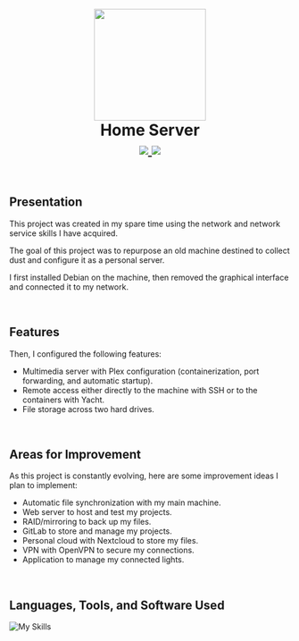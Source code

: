 <h1 align="center">
  <br>
  <img src="https://github.com/axelriv62/home-server/icon.png" width="200">
  <br>
  <b>Home Server</b>
  <br>
  <a href="https://github.com/axelriv62/home-server/blob/main/README.md">
    <img src="https://img.shields.io/badge/README-FR-blue">
  </a>
  <a href="https://github.com/axelriv62/home-server/blob/main/README-EN.md">
    <img src="https://img.shields.io/badge/README-EN-blue">
  </a>
</h1>

<br>

## Presentation

This project was created in my spare time using the network and network service skills I have acquired.

The goal of this project was to repurpose an old machine destined to collect dust and configure it as a personal server.

I first installed Debian on the machine, then removed the graphical interface and connected it to my network.

<br>

## Features

Then, I configured the following features:

+ Multimedia server with Plex configuration (containerization, port forwarding, and automatic startup).
+ Remote access either directly to the machine with SSH or to the containers with Yacht.
+ File storage across two hard drives.

<br>

## Areas for Improvement

As this project is constantly evolving, here are some improvement ideas I plan to implement:

+ Automatic file synchronization with my main machine.
+ Web server to host and test my projects.
+ RAID/mirroring to back up my files.
+ GitLab to store and manage my projects.
+ Personal cloud with Nextcloud to store my files.
+ VPN with OpenVPN to secure my connections.
+ Application to manage my connected lights.

<br>

## Languages, Tools, and Software Used

![My Skills](https://go-skill-icons.vercel.app/api/icons?i=docker,linux,debian,bash&theme=dark)
